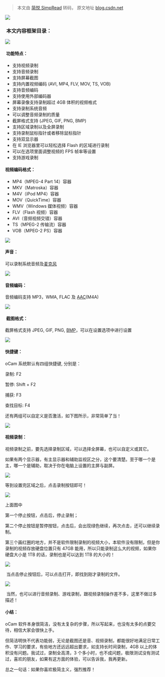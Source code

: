 > 本文由 [简悦 SimpRead](http://ksria.com/simpread/) 转码， 原文地址 [blog.csdn.net](https://blog.csdn.net/V_18352121000/article/details/128165559?ops_request_misc=%257B%2522request%255Fid%2522%253A%2522ac631ba047a1385a28c961433f2fc3d3%2522%252C%2522scm%2522%253A%252220140713.130102334..%2522%257D&request_id=ac631ba047a1385a28c961433f2fc3d3&biz_id=0&utm_medium=distribute.pc_search_result.none-task-blog-2~all~baidu_landing_v2~default-1-128165559-null-null.142^v101^pc_search_result_base2&utm_term=oCam%E6%80%8E%E4%B9%88%E4%BD%BF%E7%94%A8&spm=1018.2226.3001.4187)

![](https://i-blog.csdnimg.cn/blog_migrate/1381f17a85609aed547c221ac18abd04.png)

###  本文内容框架目录：

![](https://i-blog.csdnimg.cn/blog_migrate/798b9a4a9cf62f0635c21b15d1a48d71.png)

####  功能特点：

*   支持视频录制
*   支持音频录制
*   支持屏幕截图
*   支持内置视频编码 (AVI, MP4, FLV, MOV, TS, VOB)
*   支持音频编码
*   支持使用外部编码器
*   屏幕录像支持录制超过 4GB 体积的视频格式
*   支持录制系统音频
*   可以调整音频录制的质量
*   截屏格式支持 (JPEG, GIF, PNG, BMP)
*   支持区域录制以及全屏录制
*   支持录制鼠标指针或者移除鼠标指针
*   支持双显示器
*   在 IE 浏览器里可以轻松选择 Flash 的区域进行录制
*   可以在选项里面调整视频的 FPS 帧率等设置
*   支持游戏录制

#### 视频编码格式：

*   MP4（MPEG-4 Part 14）容器
*   MKV（Matroska）容器
*   M4V（iPod MP4）容器
*   MOV（QuickTime）容器
*   WMV（Windows 媒体视频）容器
*   FLV（Flash 视频）容器
*   AVI（音频视频交错）容器
*   TS（MPEG-2 传输流）容器
*   VOB（MPEG-2 PS）容器

![](https://i-blog.csdnimg.cn/blog_migrate/7987a0c27df0bf08bb154814ae56581d.png)

#### 声音： 

可以录制系统音频及[麦克风](https://so.csdn.net/so/search?q=%E9%BA%A6%E5%85%8B%E9%A3%8E&spm=1001.2101.3001.7020)

![](https://i-blog.csdnimg.cn/blog_migrate/e5787ac50b3f90312158214e0d383614.png)

#### 音频编码： 

音频编码支持 MP3，WMA, FLAC 及 [AAC](https://so.csdn.net/so/search?q=AAC&spm=1001.2101.3001.7020)(M4A)

![](https://i-blog.csdnimg.cn/blog_migrate/a7f411f6d1b8b78623457c221cdcf7bc.png)

####  截图格式：

截屏格式支持 JPEG, GIF, PNG, [BMP](https://so.csdn.net/so/search?q=BMP&spm=1001.2101.3001.7020)，可以在设置选项中进行设置

![](https://i-blog.csdnimg.cn/blog_migrate/8cb10a16a616231459656685e417be2a.png)

#### 快捷键：

oCam 系统默认有四组快捷键, 分别是：

录制: F2

暂停: Shift + F2

捕获: F3

查找目标: F4 

还有两组可以自定义是否激活，如下图所示，非常简单了当！

![](https://i-blog.csdnimg.cn/blog_migrate/ca3d0996d47e93b3a8423a59a7127b5c.png)

#### 视频录制：

视频录制之前，要先选择录制区域，可以选择全屏幕，也可以自定义或其它。

如果有两个显示器，有主显示器和辅助监视区之分，这个要清楚。至于哪一个是主，哪一个是辅助，取决于你在电脑上设置的主屏与副屏。

![](https://i-blog.csdnimg.cn/blog_migrate/80655156bb9878043495f80e40d13623.png)

等到设置完区域之后，点击录制按钮即可！

![](https://i-blog.csdnimg.cn/blog_migrate/df771eacb497dcf001eabcb1ca2c917b.png)

上面图中

第一个停止按钮，点击后，停止录制；

第二个停止按钮是暂停按钮，点击后，会出现绿色继续，再次点击，还可以继续录制。

第三个画红圈的地方，并不是软件限制录制的视频大小，本软件没有限制，但是你录制的视频存放硬盘位置只有 47GB 能用，所以只能录制这么大的视频，如果你硬盘大小是 1TB 的话，录制也是可以达到 1TB 的大小的！

![](https://i-blog.csdnimg.cn/blog_migrate/cad438c3b597c752d808abe91087091f.png)

 当点击停止按钮后，可以点击打开，即找到刚才录制的文件。

![](https://i-blog.csdnimg.cn/blog_migrate/a7fbcb9896e6f22fd3fe0d47a612b41d.png)

 当然，也可以进行音频录制、游戏录制，跟视频录制操作差不多，这里不做过多描述！

#### 小结：

oCam 软件本身很简洁，没有太复杂的步骤，所以写起来，也没有太多的点要交待，相信大家会很快上手。

但简洁明快不代表功能弱，无论是截图还是音、视频录制，都能很好地满足日常工作、学习的要求，有些地方还远远超出要求，如支持长时间录制，4GB 以上的体积没有问题。我试过，录制全高清，3 个多小时，也不成问题，极限测试没有测试过，喜欢的朋友，如果有这方面的体验，可以告诉我，我再更新。

总之一句话：如果你喜欢极简主义，强烈推荐！